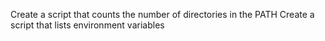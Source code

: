 Create a script that counts the number of directories in the PATH
Create a script that lists environment variables

